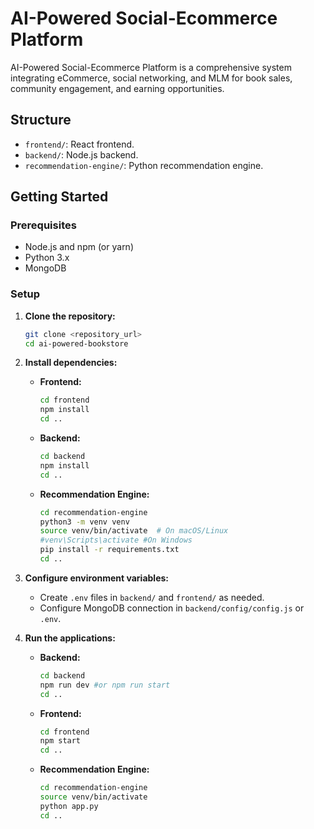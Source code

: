 # AI-Powered Social-Ecommerce Platform

AI-Powered Social-Ecommerce Platform is a comprehensive system integrating eCommerce, social networking, and MLM for book sales, community engagement, and earning opportunities.

## Structure

* `frontend/`: React frontend.
* `backend/`: Node.js backend.
* `recommendation-engine/`: Python recommendation engine.

## Getting Started

### Prerequisites

* Node.js and npm (or yarn)
* Python 3.x
* MongoDB

### Setup

1.  **Clone the repository:**

    ```bash
    git clone <repository_url>
    cd ai-powered-bookstore
    ```

2.  **Install dependencies:**

    * **Frontend:**

        ```bash
        cd frontend
        npm install
        cd ..
        ```

    * **Backend:**

        ```bash
        cd backend
        npm install
        cd ..
        ```

    * **Recommendation Engine:**

        ```bash
        cd recommendation-engine
        python3 -m venv venv
        source venv/bin/activate  # On macOS/Linux
        #venv\Scripts\activate #On Windows
        pip install -r requirements.txt
        cd ..
        ```

3.  **Configure environment variables:**

    * Create `.env` files in `backend/` and `frontend/` as needed.
    * Configure MongoDB connection in `backend/config/config.js` or `.env`.

4.  **Run the applications:**

    * **Backend:**

        ```bash
        cd backend
        npm run dev #or npm run start
        cd ..
        ```

    * **Frontend:**

        ```bash
        cd frontend
        npm start
        cd ..
        ```

    * **Recommendation Engine:**

        ```bash
        cd recommendation-engine
        source venv/bin/activate
        python app.py
        cd ..
        ```
